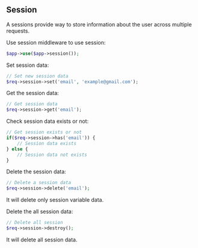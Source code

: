 ## Session

  A sessions provide way to store information about the user across multiple requests.

  Use session middleware to use session:
```php
$app->use($app->session());
```

Set session data:

```php
// Set new session data
$req->session->set('email', 'example@gmail.com');
```

Get the session data:

```php
// Get session data
$req->session->get('email');
```

Check session data exists or not:

```php
// Get session exists or not
if($req->session->has('email')) {
    // Session data exists
} else {
    // Session data not exists
}
```

Delete the session data:

```php
// Delete a session data
$req->session->delete('email');
```

It will delete only session variable data.


Delete the all session data:

```php
// Delete all session
$req->session->destroy();
```

It will delete all session data.
